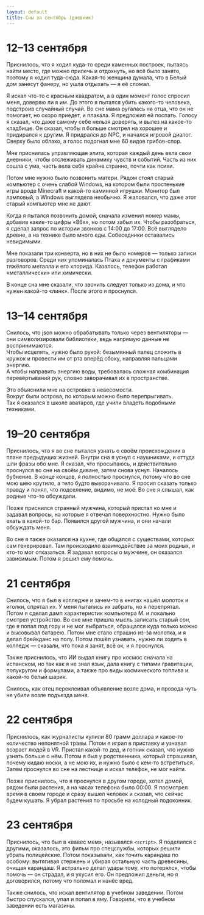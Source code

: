 ```yaml
---
layout: default
title: Сны за сентябрь (дневник)
---
```


# 12–13 сентября

Приснилось, что я ходил куда-то среди каменных построек, пытаясь найти место, где можно прилечь и отдохнуть, но всё было занято, поэтому я ходил туда-сюда. Какая-то женщина думала, что в Белый дом занесут фанеру, но ушла отдыхать — я её сломал.  

Я искал что-то с красным квадратом, а в один момент голос спросил меня, доверяю ли я им. До этого я пытался убить какого-то человека, подстроив случайный случай. Во сне мама ругалась на отца, что он не помогает, но скоро приедет, и плакала. Я предложил ей поспать. Голосу я сказал, что даже самому себе нельзя доверять, и вылез на какое-то кладбище. Он сказал, чтобы я больше смотрел на хорошее и придирался к другим. Я придрался до NPC, и начался игровой диалог. Сверху было облако, а голос подогнал мне 60 видов грибов-спор.  

Мне приснилась управляющая элита, которая каждый день вела свои дневники, чтобы отслеживать динамику чувств и событий. Часть из них сошла с ума, часть вела себя крайне странно, почти как психи.  

Потом мне нужно было позвонить матери. Рядом стоял старый компьютер с очень слабой Windows, на котором были простенькие игры вроде Minecraft и какой-то каминной игрушки. Монитор был ламповый, а Windows выглядела необычно. Я жаловался, что даже этот старый компьютер мне не дают.  

Когда я пытался позвонить домой, сначала изменил номер мамы, добавив какие-то цифры «86х», но потом забыл их. Чтобы разобраться, я сделал запрос по истории звонков с 14:00 до 17:00. Всё выглядело древне, а на технике было много еды. Собеседники оставались невидимыми.  

Мне показали три конверта, но в них не было номеров — только записи разговоров. Среди них упоминалась Птаха и документы с графиками тяжёлого металла и его хлорида. Казалось, телефон работал «металлически» или химически.  

В конце сна мне сказали, что звонить следует только из дома, и что нужен какой-то «линк». После этого я проснулся.

# 13–14 сентября  

Снилось, что json можно обрабатывать только через вентиляторы — они символизировали библиотеки, ведь напрямую данные не воспринимаются.  
Чтобы исцелять, нужно было рукой: безымянный палец сложить в кружок и провести им от рта вперёд сбоку, направляя пальцами энергию.  
А чтобы направить энергию воды, требовалась сложная комбинация перевёртываний рук, словно заворачивал их в пространстве.  

Это объяснили мне на островке в невесомости.  
Вокруг были острова, по которым можно было перепрыгивать.  
Так я оказался в школе аватаров, где учили владеть подобными техниками.

# 19–20 сентября

Приснилось, что я во сне пытался узнать о своём происхождении в плане предыдущих жизней. Внутри сна я уснул с наушниками, и оттуда шли фразы обо мне. Я сказал, что просыпаюсь, и действительно проснулся во сне на своём диване, затем снова уснул. Началось бубнение. В конце концов, я полностью проснулся, потому что во сне мою шею крутило, а тело будто выворачивало. Я просил сказать только правду и понял, что подселение, видимо, не моё. Во сне я слышал, как родные что-то обсуждали.  

Позже приснился странный мужчина, который пристал ко мне и задавал вопросы, на которые я отвечал поверхностно. Нужно было ехать в какой-то бар. Появился другой мужчина, и они начали обсуждать меня.  

Во сне я также оказался на кухне, где общался с существами, которых сам генерировал. Там происходило взаимодействие за моих родных, и кто-то мог отказаться. Я задавал вопросы о мужчине, он оказался зависимым. Потом я решил ему помочь.

# 21 сентября

Снилось, что я был в колледже и зачем-то в книгах нашёл молоток и иголки, спрятал их. У меня пытались их забрать, но я перепрятал. Потом я сделал дамп характеристик компьютера М. и локально смотрел устройство. Во сне мне пришла мысль записать старый сон, где я попал под гору и не мог выбраться, обращался куда только можно и высовывал батарею. Потом мне стало страшно из-за молотка, и я делал брейкданс на полу. Потом пошёл узнавать, нужно ли ходить в колледж — сказали, что пока я занят, всё ок, и я проснулся.  

Также приснилось, что ИИ выдал книгу про космос сначала на испанском, но так как я не знал язык, дала книгу с типами гравитации, полукругом и формулами, а также про виды космического топлива и какой-то белый шарик.

Снилось, как отец переклеивал объявление возле дома, и провода чуть не убили возле подъезда меня.

# 22 сентября

Приснилось, как журналисты купили 80 грамм доллара и какое-то количество непонятной травы. Потом я играл в приставку и узнавал возраст людей в VR. Пристал какой-то дед, и гопник сказал, что нужно узнать больше о нём. Потом я был у родственника, который спрашивал, почему кидаю носки, а не мою их, и нужно было с кем-то встретиться. Затем проснулся во сне на лестнице и искал телефон, не мог найти.  

Позже приснилось, что я проснулся в другом городе, хотел домой, рядом были растения, а на часах телефона было 00:00. Я посмотрел время в своем городе и сразу вышел человек и сказал, что сейчас будем кушать. Я убрал растения по просьбе на холодный подоконник.

# 23 сентября

Приснилось, что был в «вавес мем», назывался `<script>`. Я поделился с другими, оказалось, это фильм про спецслужбы, которых решили убрать полицейские. Потом показывали, как точить карандаш по особому: вытягивая стержень и убирая остальную часть древесины, очищая карандаш. Я астрально делал удары тому, кто потерялся, чтобы помочь — он страдал, и я укусил его. Он предложил деньги, но я договорился, потому что поломал и нанёс вред.  

Также снилось, что искал вентилятор в учебном заведении. Потом быстро спускался, упал и попал в яму. Говорили, что в учебном заведении есть магазины.



